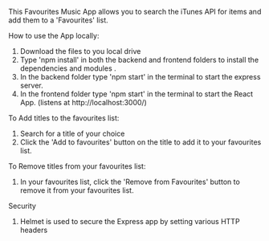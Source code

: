 This Favourites Music App allows you to search the iTunes API for items and add them to a 'Favourites' list.

How to use the App locally:
1. Download the files to you local drive 
2. Type 'npm install' in both the backend and frontend folders to install the dependencies and modules .
3. In the backend folder type 'npm start' in the terminal to start the express server.
4. In the frontend folder type 'npm start' in the terminal to start the React App. (listens at http://localhost:3000/)

To Add titles to the favourites list:
1. Search for a title of your choice
2. Click the 'Add to favourites' button on the title to add it to your favourites list.

To Remove titles from your favourites list:
1. In your favourites list, click the 'Remove from Favourites' button to remove it from your favourites list.

Security
1. Helmet is used to secure the Express app by setting various HTTP headers
